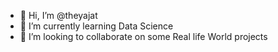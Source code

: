 - 👋 Hi, I’m @theyajat
- 🌱 I’m currently learning Data Science
- 💞️ I’m looking to collaborate on some Real life World projects

<!---
theyajat/theyajat is a ✨ special ✨ repository because its `README.md` (this file) appears on your GitHub profile.
You can click the Preview link to take a look at your changes.
--->
